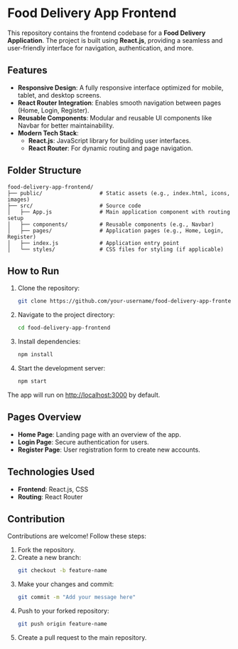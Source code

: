 # Food Delivery App Frontend

This repository contains the frontend codebase for a **Food Delivery Application**. The project is built using **React.js**, providing a seamless and user-friendly interface for navigation, authentication, and more.

## Features

- **Responsive Design**: A fully responsive interface optimized for mobile, tablet, and desktop screens.
- **React Router Integration**: Enables smooth navigation between pages (Home, Login, Register).
- **Reusable Components**: Modular and reusable UI components like Navbar for better maintainability.
- **Modern Tech Stack**:
  - **React.js**: JavaScript library for building user interfaces.
  - **React Router**: For dynamic routing and page navigation.

## Folder Structure

```
food-delivery-app-frontend/
├── public/                  # Static assets (e.g., index.html, icons, images)
├── src/                     # Source code
│   ├── App.js               # Main application component with routing setup
│   ├── components/          # Reusable components (e.g., Navbar)
│   ├── pages/               # Application pages (e.g., Home, Login, Register)
│   ├── index.js             # Application entry point
│   └── styles/              # CSS files for styling (if applicable)
```

## How to Run

1. Clone the repository:
   ```bash
   git clone https://github.com/your-username/food-delivery-app-frontend.git
   ```
2. Navigate to the project directory:
   ```bash
   cd food-delivery-app-frontend
   ```
3. Install dependencies:
   ```bash
   npm install
   ```
4. Start the development server:
   ```bash
   npm start
   ```

The app will run on [http://localhost:3000](http://localhost:3000) by default.

## Pages Overview

- **Home Page**: Landing page with an overview of the app.
- **Login Page**: Secure authentication for users.
- **Register Page**: User registration form to create new accounts.

## Technologies Used

- **Frontend**: React.js, CSS
- **Routing**: React Router

## Contribution

Contributions are welcome! Follow these steps:

1. Fork the repository.
2. Create a new branch:
   ```bash
   git checkout -b feature-name
   ```
3. Make your changes and commit:
   ```bash
   git commit -m "Add your message here"
   ```
4. Push to your forked repository:
   ```bash
   git push origin feature-name
   ```
5. Create a pull request to the main repository.
